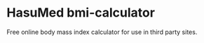 HasuMed bmi-calculator
======================

Free online body mass index calculator for use in third party sites.